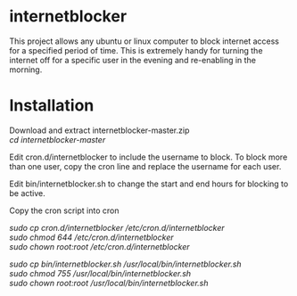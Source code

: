 # internetblocker

This project allows any ubuntu or linux computer to block internet access for a specified period of time. This is extremely handy for turning the internet off for a specific user in the evening and re-enabling in the morning.

<h1>Installation</h1>
Download and extract internetblocker-master.zip<br>
<i>cd internetblocker-master<br></i>

Edit cron.d/internetblocker to include the username to block. To block more than one user, copy the cron line and replace the username for each user.<br>

Edit bin/internetblocker.sh to change the start and end hours for blocking to be active.<br>

Copy the cron script into cron<br>

<i>sudo cp cron.d/internetblocker /etc/cron.d/internetblocker<br>
sudo chmod 644 /etc/cron.d/internetblocker<br>
sudo chown root:root /etc/cron.d/internetblocker<br>

sudo cp bin/internetblocker.sh /usr/local/bin/internetblocker.sh<br>
sudo chmod 755 /usr/local/bin/internetblocker.sh<br>
sudo chown root:root /usr/local/bin/internetblocker.sh<br></i>
